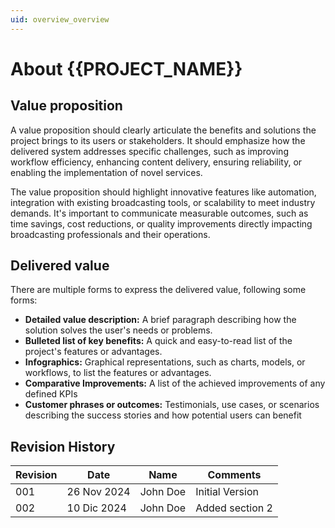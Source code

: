 ```yaml
---
uid: overview_overview
---
```

# About {{PROJECT_NAME}}

## Value proposition
A value proposition should clearly articulate the benefits and solutions the project brings to its users or stakeholders.
It should emphasize how the delivered system addresses specific challenges, such as improving workflow efficiency, 
enhancing content delivery, ensuring reliability, or enabling the implementation of novel services.

The value proposition should highlight innovative features like automation, integration with existing
broadcasting tools, or scalability to meet industry demands. It's important to communicate measurable outcomes,
such as time savings, cost reductions, or quality improvements directly impacting broadcasting professionals and their operations.

## Delivered value
There are multiple forms to express the delivered value, following some forms:

* **Detailed value description:** A brief paragraph describing how the solution solves the user's needs or problems.
* **Bulleted list of key benefits:** A quick and easy-to-read list of the project's features or advantages.
* **Infographics:** Graphical representations, such as charts, models, or workflows, to list the features or advantages.
* **Comparative Improvements:** A list of the achieved improvements of any defined KPIs
* **Customer phrases or outcomes:** Testimonials, use cases, or scenarios describing the success stories and how potential users can benefit

## Revision History

| Revision | Date        | Name     | Comments        |
|----------|-------------|----------|-----------------|
| 001      | 26 Nov 2024 | John Doe | Initial Version |
| 002      | 10 Dic 2024 | John Doe | Added section 2 |
